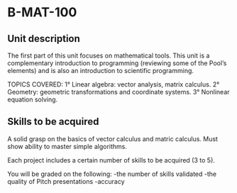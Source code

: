 # B-MAT-100

## Unit description

The first part of this unit focuses on mathematical tools. This unit is a complementary introduction to programming (reviewing some of the Pool’s elements) and is also an introduction to scientific programming.

TOPICS COVERED:
1° Linear algebra: vector analysis, matrix calculus.
2° Geometry: geometric transformations and coordinate systems.
3° Nonlinear equation solving.

## Skills to be acquired

A solid grasp on the basics of vector calculus and matric calculus.
Must show ability to master simple algorithms.

Each project includes a certain number of skills to be acquired (3 to 5).

You will be graded on the following:
-the number of skills validated
-the quality of Pitch presentations
-accuracy